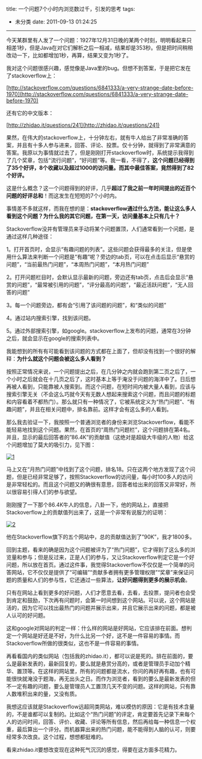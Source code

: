 title: 一个问题7个小时内浏览数过千，引发的思考
tags:
  - 未分类
date: 2011-09-13 01:24:25
---

今天某群里有人发了一个问题：1927年12月31日晚的某两个时刻，明明看起来只相差1秒，但是Java在对它们解析之后一相减，结果却是353秒。但是把时间稍稍改动一下，比如都增加1秒，再算，结果又变为1秒了。

我对这个问题很感兴趣，感觉像是Java里的bug。但想不到答案，于是把它发在了stackoverflow上：

[http://stackoverflow.com/questions/6841333/a-very-strange-date-before-1970](http://stackoverflow.com/questions/6841333/a-very-strange-date-before-1970)

还有它的中文版本：

[http://zhidao.it/questions/241](http://zhidao.it/questions/241)

果然，在伟大的stackoverflow上，十分钟左右，就有牛人给出了非常准确的答案，并且有十多人参与进来，回答、评论、投票。仅十分钟，就得到了非常满意的答案。我原以为事情就过去了，但是刚刚打开stackoverflow时，系统提示我得到了几个奖章，包括“流行问题”，“好问题”等。我一看，不得了，**这个问题已经得到了35个好评，8个收藏以及超过1000的访问量。而其中最佳答案，竟然得到了82个好评。<span id="more-81"></span>**

这是什么概念？这一个问题得到的好评，几乎**超过了我之前一年时间提出的近百个问题的好评总和**！而这发生在短短的7个小时内。

事情差不多就这样，而我在想的是：**stackoverflow通过什么方法，能让这么多人看到这个问题？为什么我的其它问题，在第一天，访问量基本上只有几十？**

Stackoverflow没并有管理员来手动将某个问题置顶，人们通常看到一个问题，是通过这样几种途径：

1。打开首页时，会显示“有趣问题的列表”。这些问题会获得最多的关注，但是使用什么算法来判断一个问题是“有趣”呢？旁边的tab页，可以在点击后显示“悬赏的问题”，“当前最热门问题”，“本周热门问题”，“本月热门问题”

2。打开问题栏目时，会默认显示最新的问题，旁边还有tab页，点击后会显示“悬赏的问题”，“最常被引用的问题”，“评分最高的问题”，“最近活跃问题”，“无人回答的问题”

3。每一个问题旁边，都有会“引用了该问题的问题”，和“类似的问题”

4。通过站内搜索引擎，找到该问题。

5。通过外部搜索引擎，如google。stackoverflow上发布的问题，通常在3分钟之后，就会显示在google的搜索列表中。

我能想到的所有有可能看到该问题的方式都在上面了，但却没有找到一个很好的解释：**为什么就这个问题会被这么多人看到？**

按照正常情况来说，一个问题提出之后，在几分钟之内就会跑到第二页之后了，一个小时之后就会在十几页之后了，这时基本上等于淹没于问题的海洋中了。日后想再被人看到，只能靠被人搜索到。而这个问题，在短时间内被大量人看到，应该与搜索引擎无关（不会这么巧就今天有无数人想起来搜索这个问题，而且问题的标题和内容看着不都热门）。那么就只有一种情况了，它被系统定义为“热门问题”、“有趣问题”，并且在相关问题中，排名靠前。这样才会有这么多的人看到。

那么我去验证一下，我按照一个普通浏览者的身份来浏览Stackoverflow，看能不能轻易地找到这个问题。果然，在首页的“周热门问题栏”，这个问题排在第4名。并且，显示的最后回答者的&#8221;86.4K&#8221;的贡献值（这绝对是超级大牛级的人物）给这个问题增加了莫大的吸引力，见下图：

[![1](http://freewind.me/wp-content/uploads/2011/09/1_thumb5.jpg "1")](http://freewind.me/wp-content/uploads/2011/09/15.jpg)

马上又在“月热门问题”中找到了这个问题，排名18。只在这两个地方发现了这个问题，但是已经非常足够了，按照Stackoverflow的访问量，每小时100多人的访问是非常轻松的。而且这个问题又的确很有意思，回答者给出来的回答又非常好，所以很容易引得人们的参与欲望。

刚刚搜了一下那个86.4K牛人的信息，八卦一下，他的网站上，直接把Stackoverflow上的贡献值列出来了，这是一个非常有说服力的证明：

[![2](http://freewind.me/wp-content/uploads/2011/09/2_thumb2.jpg "2")](http://freewind.me/wp-content/uploads/2011/09/22.jpg)

他在Stackoverflow旗下的五个网站中，总的贡献值达到了&#8221;90K&#8221;，我才1800多。

回到主题，看来的确是因为这个问题被评为了“热门问题”，它才得到了这么多的浏览量和参与；但是反过来，正是人们的参与，又让Stackoverflow判定它是一个好问题，所以放在首页。通过这件事，我觉得Stackoverflow不仅仅是一个简单的问答网站，它不仅仅是提供了“可编辑”“贡献多者拥有更多管理权限”“奖章”来保证问题的质量和人们的参与性，它还通过一些算法，**让好问题得到更多的展示机会**。

只有在网站上看到更多的好问题，人们才愿意去看，去看，去投票，提问者也会受到肯定和鼓励，下次再有问题时，会第一时间想到这个网站。可以说，这个网站是活的，因为它可以找出最热门的问题并展示出来，并且它展示出来的问题，都是被人认可的好问题。

这和google对网站的判定一样：什么样的网站是好网站，它应该排在前面。想判定一个网站是好还是不好，为什么比另一个好，这不是一件容易的事情。而Stackoverflow所做的很类似，这也不是一件容易的事情。

再看看国内的类似网站（包括我的zhidao.it），都可以说是死的。排在前面的，要么是最新发表的，最新回复的，要么就是悬赏分高的，或者是管理员手动加个精华、置顶等。在这样的网站里，所有的问题都是流水，你问的再好再有趣，也有可能很快就淹没于题海，再无出头之日。而作为浏览者，看到的要么是最新发表的但不一定有趣的问题，要么是管理员人工置顶几天不变的问题。这样的网站，只有靠人数堆积出来的量，又没有质。

我想这应该就是Stackoverflow远超同类网站，难以模仿的原因：它是有技术含量的，不是谁都可以复制的。比如这个“热门问题”的评定，肯定要首先记录下来每个人的访问时间，回答、评价、收藏、评论等所有信息，然后再给每一种信息一个权重，最后算出一个评分。而机器算出来的热门问题，能不能得到人脑的认可，则要经常多次改良。这个过程，想想都挺难的。

看来zhidao.it要想改变现在这种死气沉沉的感觉，得要在这方面多花精力。
